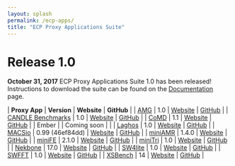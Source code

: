 ```yaml
---
layout: splash
permalink: /ecp-apps/
title: "ECP Proxy Applications Suite"
---
```


# Release 1.0

**October 31, 2017** ECP Proxy Applications Suite 1.0 has been released!
Instructions to download the suite can be found on the
[Documentation](https://exascaleproject.github.io/proxy-apps/docs) page.

| **Proxy App** | **Version** | **Website** | **GitHub** |
| [AMG](https://exascaleproject.github.io/proxy-apps/apps/amg/)        | 1.0   | [Website](https://codesign.llnl.gov/amg2013.php) | [GitHub](https://github.com/LLNL/AMG) |
| [CANDLE Benchmarks](https://exascaleproject.github.io/proxy-apps/apps/candle/)  | 1.0   | [Website](http://candle.cels.anl.gov/) | [GitHub](https://github.com/ECP-CANDLE/Benchmarks) |
| [CoMD](https://exascaleproject.github.io/proxy-apps/apps/comd/)      | 1.1   | [Website](http://www.exmatex.org/comd.html) | [GitHub](https://github.com/ECP-copa/CoMD) |
| Ember | | Coming soon | |
| [Laghos](https://exascaleproject.github.io/proxy-apps/apps/laghos/)  | 1.0   | [Website](https://codesign.llnl.gov/laghos.php) | [GitHub](https://github.com/CEED/Laghos) |
| [MACSio](https://exascaleproject.github.io/proxy-apps/apps/macsio/)  | 0.99 (46ef84dd) | [Website](https://github.com/LLNL/MACSio) | [GitHub](https://github.com/LLNL/MACSio) |
| [miniAMR](https://exascaleproject.github.io/proxy-apps/apps/miniamr) | 1.4.0 | [Website](https://mantevo.org) | [GitHub](https://github.com/Mantevo/miniAMR) |
| [miniFE](https://exascaleproject.github.io/proxy-apps/apps/minife)   | 2.1.0 | [Website](https://mantevo.org) | [GitHub](https://github.com/Mantevo/miniFE) |
| [miniTri](https://exascaleproject.github.io/proxy-apps/apps/minitri) | 1.0   | [Website](https://mantevo.org) | [GitHub](https://github.com/Mantevo/miniTri) |
| [Nekbone](https://exascaleproject.github.io/proxy-apps/apps/nekbone) | 17.0  | [Website](	http://cesar.mcs.anl.gov/content/software/thermal_hydraulics) | [GitHub](https://github.com/Nek5000/Nekbone) |
| [SW4lite](https://exascaleproject.github.io/proxy-apps/apps/sw4lite) | 1.0   | [Website](https://geodynamics.org/cig/software/sw4) | [GitHub](https://github.com/geodynamics/sw4lite) |
| [SWFFT](https://exascaleproject.github.io/proxy-apps/apps/swfft)     | 1.0   | [Website](https://xgitlab.cels.anl.gov/hacc/SWFFT) | [GitHub](https://xgitlab.cels.anl.gov/hacc/SWFFT) |
| [XSBench](https://exascaleproject.github.io/proxy-apps/apps/xsbench) | 14    | [Website](https://github.com/ANL-CESAR/XSBench) | [GitHub](https://github.com/ANL-CESAR/XSBench) |
